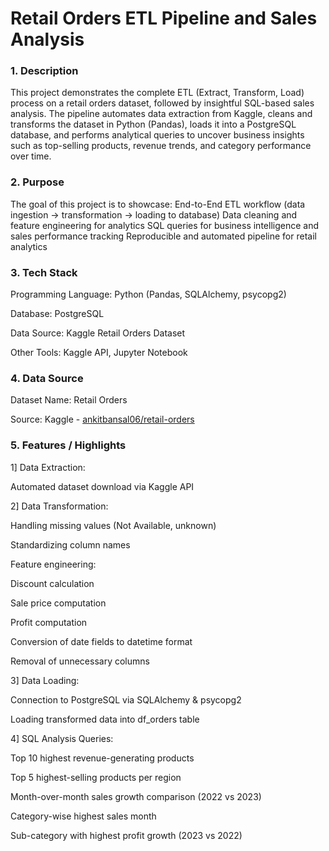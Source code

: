 # Retail Orders ETL Pipeline and Sales Analysis

### 1. Description

This project demonstrates the complete ETL (Extract, Transform, Load) process on a retail orders dataset, followed by insightful SQL-based sales analysis.
The pipeline automates data extraction from Kaggle, cleans and transforms the dataset in Python (Pandas), loads it into a PostgreSQL database, and 
performs analytical queries to uncover business insights such as top-selling products, revenue trends, and category performance over time.

### 2. Purpose

The goal of this project is to showcase:
End-to-End ETL workflow (data ingestion → transformation → loading to database)
Data cleaning and feature engineering for analytics
SQL queries for business intelligence and sales performance tracking
Reproducible and automated pipeline for retail analytics

### 3. Tech Stack

Programming Language: Python (Pandas, SQLAlchemy, psycopg2)  

Database: PostgreSQL  

Data Source: Kaggle Retail Orders Dataset  

Other Tools: Kaggle API, Jupyter Notebook  

### 4. Data Source

Dataset Name: Retail Orders  

Source: Kaggle - [ankitbansal06/retail-orders](https://www.kaggle.com/datasets/ankitbansal06/retail-orders)  

### 5.	Features / Highlights

1] Data Extraction:  

Automated dataset download via Kaggle API  

2] Data Transformation:  

Handling missing values (Not Available, unknown)  

Standardizing column names  

Feature engineering:  

  Discount calculation  
  
  Sale price computation  
  
  Profit computation  
  
Conversion of date fields to datetime format  

Removal of unnecessary columns  

3] Data Loading:  

Connection to PostgreSQL via SQLAlchemy & psycopg2  

Loading transformed data into df_orders table  

4] SQL Analysis Queries:  

Top 10 highest revenue-generating products  

Top 5 highest-selling products per region  

Month-over-month sales growth comparison (2022 vs 2023)  

Category-wise highest sales month  

Sub-category with highest profit growth (2023 vs 2022)  
